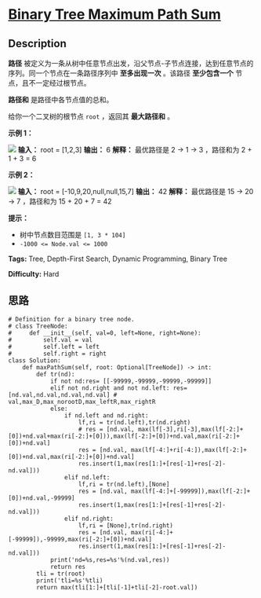 # [Binary Tree Maximum Path Sum][title]

## Description

**路径** 被定义为一条从树中任意节点出发，沿父节点-子节点连接，达到任意节点的序列。同一个节点在一条路径序列中 **至多出现一次** 。该路径
**至少包含一个** 节点，且不一定经过根节点。

**路径和** 是路径中各节点值的总和。

给你一个二叉树的根节点 `root` ，返回其 **最大路径和** 。

**示例 1：**

![](https://assets.leetcode.com/uploads/2020/10/13/exx1.jpg)
            **输入：** root = [1,2,3]    **输出：** 6    **解释：** 最优路径是 2 -> 1 -> 3 ，路径和为 2 + 1 + 3 = 6

**示例 2：**

![](https://assets.leetcode.com/uploads/2020/10/13/exx2.jpg)
            **输入：** root = [-10,9,20,null,null,15,7]    **输出：** 42    **解释：** 最优路径是 15 -> 20 -> 7 ，路径和为 15 + 20 + 7 = 42    

**提示：**

  * 树中节点数目范围是 `[1, 3 * 104]`
  * `-1000 <= Node.val <= 1000`


**Tags:** Tree, Depth-First Search, Dynamic Programming, Binary Tree

**Difficulty:** Hard

## 思路

``` python3
# Definition for a binary tree node.
# class TreeNode:
#     def __init__(self, val=0, left=None, right=None):
#         self.val = val
#         self.left = left
#         self.right = right
class Solution:
    def maxPathSum(self, root: Optional[TreeNode]) -> int:
        def tr(nd):
            if not nd:res= [[-99999,-99999,-99999,-99999]]
            elif not nd.right and not nd.left: res= [nd.val,nd.val,nd.val,nd.val] # val,max_D,max_norootD,max_leftR,max_rightR
            else:
                if nd.left and nd.right:
                    lf,ri = tr(nd.left),tr(nd.right)
                    # res = [nd.val, max(lf[-3],ri[-3],max(lf[-2:]+[0])+nd.val+max(ri[-2:]+[0])),max(lf[-2:]+[0])+nd.val,max(ri[-2:]+[0])+nd.val]
                    res = [nd.val, max(lf[-4:]+ri[-4:]),max(lf[-2:]+[0])+nd.val,max(ri[-2:]+[0])+nd.val]
                    res.insert(1,max(res[1:]+[res[-1]+res[-2]-nd.val]))
                elif nd.left:
                    lf,ri = tr(nd.left),[None]
                    res = [nd.val, max(lf[-4:]+[-99999]),max(lf[-2:]+[0])+nd.val,-99999]
                    res.insert(1,max(res[1:]+[res[-1]+res[-2]-nd.val]))
                elif nd.right:
                    lf,ri = [None],tr(nd.right)
                    res = [nd.val, max(ri[-4:]+[-99999]),-99999,max(ri[-2:]+[0])+nd.val]   
                    res.insert(1,max(res[1:]+[res[-1]+res[-2]-nd.val]))
            print('nd=%s,res=%s'%(nd.val,res))         
            return res    
        tli = tr(root)   
        print('tli=%s'%tli)
        return max(tli[1:]+[tli[-1]+tli[-2]-root.val])
```

[title]: https://leetcode-cn.com/problems/binary-tree-maximum-path-sum

